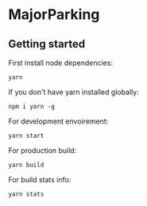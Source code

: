 # MajorParking

## Getting started

First install node dependencies:

```
yarn
```

If you don't have yarn installed globally:

```
npm i yarn -g
```

For development envoirement:

```
yarn start
```

For production build:

```
yarn build
```

For build stats info:

```
yarn stats
```
